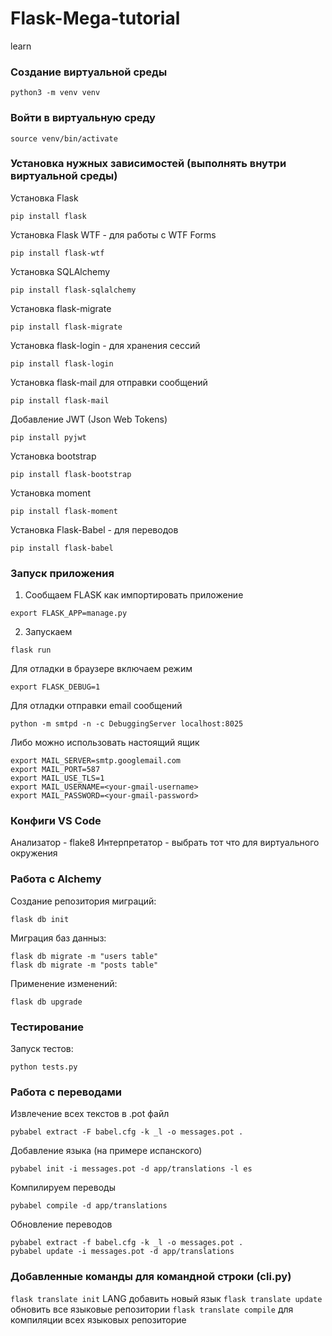 # Flask-Mega-tutorial
learn

### Создание виртуальной среды
```
python3 -m venv venv
```
### Войти в виртуальную среду
```
source venv/bin/activate
```

### Установка нужных зависимостей (выполнять внутри виртуальной среды)
Установка Flask
```
pip install flask
```
Установка Flask WTF - для работы с WTF Forms
```
pip install flask-wtf
```
Установка SQLAlchemy
```
pip install flask-sqlalchemy
```
Установка flask-migrate
```
pip install flask-migrate
```
Установка flask-login - для хранения сессий
```
pip install flask-login
```
Установка flask-mail для отправки сообщений
```
pip install flask-mail
```
Добавление JWT (Json Web Tokens)
```
pip install pyjwt
```
Установка bootstrap
```
pip install flask-bootstrap
```
Установка moment
```
pip install flask-moment
```
Установка Flask-Babel - для переводов
```
pip install flask-babel
```

### Запуск приложения
1. Сообщаем FLASK как импортировать приложение
```
export FLASK_APP=manage.py
```
2. Запускаем
```
flask run
```

Для отладки в браузере включаем режим
```
export FLASK_DEBUG=1
```

Для отладки отправки email сообщений
```
python -m smtpd -n -c DebuggingServer localhost:8025
```
Либо можно использовать настоящий ящик
```
export MAIL_SERVER=smtp.googlemail.com
export MAIL_PORT=587
export MAIL_USE_TLS=1
export MAIL_USERNAME=<your-gmail-username>
export MAIL_PASSWORD=<your-gmail-password>
```

### Конфиги VS Code
Анализатор - flake8
Интерпретатор - выбрать тот что для виртуального окружения

### Работа с Alchemy
Создание репозитория миграций:
```
flask db init
```
Миграция баз данныз:
```
flask db migrate -m "users table"
flask db migrate -m "posts table"
```
Применение изменений:
```
flask db upgrade
```

### Тестирование
Запуск тестов:
```
python tests.py
```

### Работа с переводами
Извлечение всех текстов в .pot файл
```
pybabel extract -F babel.cfg -k _l -o messages.pot .
```
Добавление языка (на примере испанского)
```
pybabel init -i messages.pot -d app/translations -l es
```
Компилируем переводы
```
pybabel compile -d app/translations
```

Обновление переводов
```
pybabel extract -f babel.cfg -k _l -o messages.pot .
pybabel update -i messages.pot -d app/translations
```

### Добавленные команды для командной строки (cli.py)
```flask translate init``` LANG добавить новый язык
```flask translate update``` обновить все языковые репозитории
```flask translate compile``` для компиляции всех языковых репозиторие